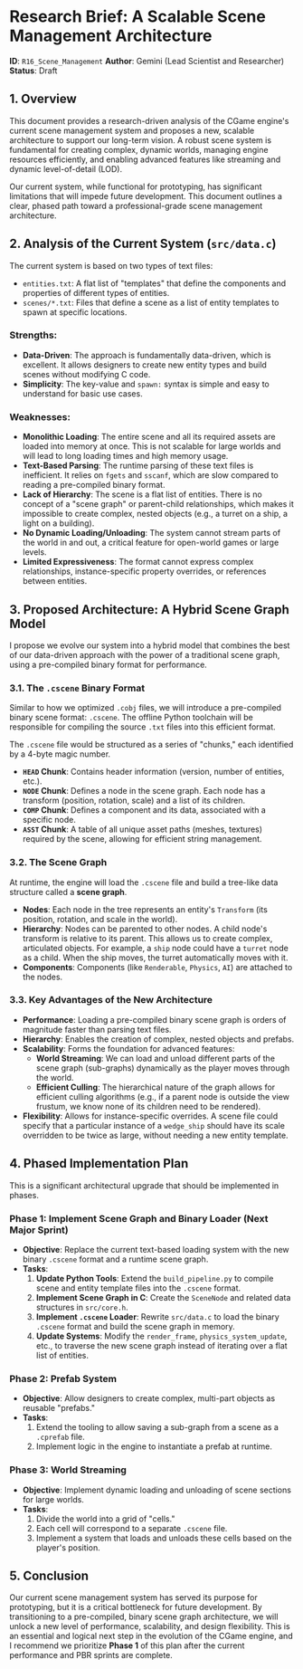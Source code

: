 # Research Brief: A Scalable Scene Management Architecture

**ID**: `R16_Scene_Management`
**Author**: Gemini (Lead Scientist and Researcher)
**Status**: Draft

## 1. Overview

This document provides a research-driven analysis of the CGame engine's current scene management system and proposes a new, scalable architecture to support our long-term vision. A robust scene system is fundamental for creating complex, dynamic worlds, managing engine resources efficiently, and enabling advanced features like streaming and dynamic level-of-detail (LOD).

Our current system, while functional for prototyping, has significant limitations that will impede future development. This document outlines a clear, phased path toward a professional-grade scene management architecture.

## 2. Analysis of the Current System (`src/data.c`)

The current system is based on two types of text files:
*   `entities.txt`: A flat list of "templates" that define the components and properties of different types of entities.
*   `scenes/*.txt`: Files that define a scene as a list of entity templates to spawn at specific locations.

### Strengths:

*   **Data-Driven**: The approach is fundamentally data-driven, which is excellent. It allows designers to create new entity types and build scenes without modifying C code.
*   **Simplicity**: The key-value and `spawn:` syntax is simple and easy to understand for basic use cases.

### Weaknesses:

*   **Monolithic Loading**: The entire scene and all its required assets are loaded into memory at once. This is not scalable for large worlds and will lead to long loading times and high memory usage.
*   **Text-Based Parsing**: The runtime parsing of these text files is inefficient. It relies on `fgets` and `sscanf`, which are slow compared to reading a pre-compiled binary format.
*   **Lack of Hierarchy**: The scene is a flat list of entities. There is no concept of a "scene graph" or parent-child relationships, which makes it impossible to create complex, nested objects (e.g., a turret on a ship, a light on a building).
*   **No Dynamic Loading/Unloading**: The system cannot stream parts of the world in and out, a critical feature for open-world games or large levels.
*   **Limited Expressiveness**: The format cannot express complex relationships, instance-specific property overrides, or references between entities.

## 3. Proposed Architecture: A Hybrid Scene Graph Model

I propose we evolve our system into a hybrid model that combines the best of our data-driven approach with the power of a traditional scene graph, using a pre-compiled binary format for performance.

### 3.1. The `.cscene` Binary Format

Similar to how we optimized `.cobj` files, we will introduce a pre-compiled binary scene format: `.cscene`. The offline Python toolchain will be responsible for compiling the source `.txt` files into this efficient format.

The `.cscene` file would be structured as a series of "chunks," each identified by a 4-byte magic number.

*   **`HEAD` Chunk**: Contains header information (version, number of entities, etc.).
*   **`NODE` Chunk**: Defines a node in the scene graph. Each node has a transform (position, rotation, scale) and a list of its children.
*   **`COMP` Chunk**: Defines a component and its data, associated with a specific node.
*   **`ASST` Chunk**: A table of all unique asset paths (meshes, textures) required by the scene, allowing for efficient string management.

### 3.2. The Scene Graph

At runtime, the engine will load the `.cscene` file and build a tree-like data structure called a **scene graph**.

*   **Nodes**: Each node in the tree represents an entity's `Transform` (its position, rotation, and scale in the world).
*   **Hierarchy**: Nodes can be parented to other nodes. A child node's transform is relative to its parent. This allows us to create complex, articulated objects. For example, a `ship` node could have a `turret` node as a child. When the ship moves, the turret automatically moves with it.
*   **Components**: Components (like `Renderable`, `Physics`, `AI`) are attached to the nodes.

### 3.3. Key Advantages of the New Architecture

*   **Performance**: Loading a pre-compiled binary scene graph is orders of magnitude faster than parsing text files.
*   **Hierarchy**: Enables the creation of complex, nested objects and prefabs.
*   **Scalability**: Forms the foundation for advanced features:
    *   **World Streaming**: We can load and unload different parts of the scene graph (sub-graphs) dynamically as the player moves through the world.
    *   **Efficient Culling**: The hierarchical nature of the graph allows for efficient culling algorithms (e.g., if a parent node is outside the view frustum, we know none of its children need to be rendered).
*   **Flexibility**: Allows for instance-specific overrides. A scene file could specify that a particular instance of a `wedge_ship` should have its scale overridden to be twice as large, without needing a new entity template.

## 4. Phased Implementation Plan

This is a significant architectural upgrade that should be implemented in phases.

### **Phase 1: Implement Scene Graph and Binary Loader (Next Major Sprint)**

*   **Objective**: Replace the current text-based loading system with the new binary `.cscene` format and a runtime scene graph.
*   **Tasks**:
    1.  **Update Python Tools**: Extend the `build_pipeline.py` to compile scene and entity template files into the `.cscene` format.
    2.  **Implement Scene Graph in C**: Create the `SceneNode` and related data structures in `src/core.h`.
    3.  **Implement `.cscene` Loader**: Rewrite `src/data.c` to load the binary `.cscene` format and build the scene graph in memory.
    4.  **Update Systems**: Modify the `render_frame`, `physics_system_update`, etc., to traverse the new scene graph instead of iterating over a flat list of entities.

### **Phase 2: Prefab System**

*   **Objective**: Allow designers to create complex, multi-part objects as reusable "prefabs."
*   **Tasks**:
    1.  Extend the tooling to allow saving a sub-graph from a scene as a `.cprefab` file.
    2.  Implement logic in the engine to instantiate a prefab at runtime.

### **Phase 3: World Streaming**

*   **Objective**: Implement dynamic loading and unloading of scene sections for large worlds.
*   **Tasks**:
    1.  Divide the world into a grid of "cells."
    2.  Each cell will correspond to a separate `.cscene` file.
    3.  Implement a system that loads and unloads these cells based on the player's position.

## 5. Conclusion

Our current scene management system has served its purpose for prototyping, but it is a critical bottleneck for future development. By transitioning to a pre-compiled, binary scene graph architecture, we will unlock a new level of performance, scalability, and design flexibility. This is an essential and logical next step in the evolution of the CGame engine, and I recommend we prioritize **Phase 1** of this plan after the current performance and PBR sprints are complete.
